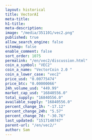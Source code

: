 ```yaml
---
layout: historical
title: VectorAI
meta-title: 
h1-title: 
meta-description: 
image: "/media/351101/vec2.png"
published: true
allow_search_engine: false
sitemap: false
enable_comment: false
sort_order: 1075
permalink: "/en/vec2/discussion.html"
coin_a_symbol: "VEC2"
coin_a_name: "VectorCoin 2.0 "
coin_a_lower_case: "vec2"
price_usd: "0.00775474"
price_btc: "0.00000066"
24h_volume_usd: "449.99"
market_cap_usd: "16840556.0"
total_supply: "16840556.0"
available_supply: "16840556.0"
percent_change_1h: "-17.12"
percent_change_24h: "5.57"
percent_change_7d: "-30.76"
last_updated: "1517140747"
parent-url: "/en/vec2/"
author: Sam
---
```


